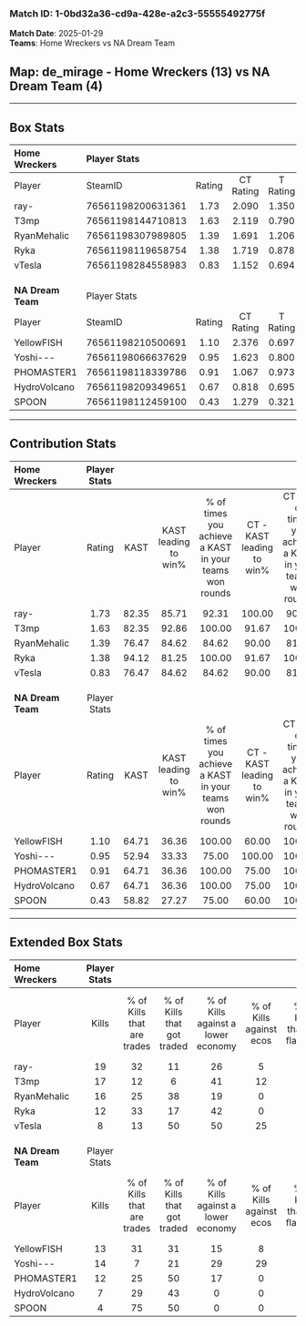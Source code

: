 ### Match ID: 1-0bd32a36-cd9a-428e-a2c3-55555492775f  
**Match Date**: 2025-01-29  
**Teams**: Home Wreckers vs NA Dream Team  

## **Map**: de_mirage - Home Wreckers (13) vs NA Dream Team (4)  
---  

## Box Stats  

| **Home Wreckers** | Player Stats      |        |           |          |       |       |       |         |        |      |     |
| :- | :- | :-: | :-: | :-: | :-: | :-: | :-: | :-: | :-: | :-: | :-: |
| Player            | SteamID           | Rating | CT Rating | T Rating | KAST  |  ADR  | Kills | Assists | Deaths | K/D  | HS% |
| ray-              | 76561198200631361 |  1.73  |   2.090   |  1.350   | 82.35 | 114.9 |  19   |    3    |   9    | 2.11 | 47  |
| T3mp              | 76561198144710813 |  1.63  |   2.119   |  0.790   | 82.35 | 114.4 |  17   |    4    |   9    | 1.89 | 52  |
| RyanMehalic       | 76561198307989805 |  1.39  |   1.691   |  1.206   | 76.47 | 81.8  |  16   |    6    |   11   | 1.45 | 43  |
| Ryka              | 76561198119658754 |  1.38  |   1.719   |  0.878   | 94.12 | 68.7  |  12   |    3    |   7    | 1.71 | 58  |
| vTesla            | 76561198284558983 |  0.83  |   1.152   |  0.694   | 76.47 | 74.2  |   8   |    6    |   15   | 0.53 | 75  |
|                   |                   |        |           |          |       |       |       |         |        |      |     |
|                   |                   |        |           |          |       |       |       |         |        |      |     |
|                   |                   |        |           |          |       |       |       |         |        |      |     |
| **NA Dream Team** | Player Stats      |        |           |          |       |       |       |         |        |      |     |
| Player            | SteamID           | Rating | CT Rating | T Rating | KAST  |  ADR  | Kills | Assists | Deaths | K/D  | HS% |
| YellowFISH        | 76561198210500691 |  1.10  |   2.376   |  0.697   | 64.71 | 87.5  |  13   |    5    |   13   | 1.00 | 61  |
| Yoshi---          | 76561198066637629 |  0.95  |   1.623   |  0.800   | 52.94 | 80.7  |  14   |    0    |   15   | 0.93 | 64  |
| PHOMASTER1        | 76561198118339786 |  0.91  |   1.067   |  0.973   | 64.71 | 66.8  |  12   |    3    |   15   | 0.80 | 50  |
| HydroVolcano      | 76561198209349651 |  0.67  |   0.818   |  0.695   | 64.71 | 59.0  |   7   |    5    |   14   | 0.50 | 57  |
| SPOON             | 76561198112459100 |  0.43  |   1.279   |  0.321   | 58.82 | 57.2  |   4   |    9    |   16   | 0.25 | 25  |
---  

## Contribution Stats  

| **Home Wreckers** | Player Stats |       |                      |                                                        |                           |                                                             |                          |                                                            |
| :- | :-: | :-: | :-: | :-: | :-: | :-: | :-: | :-: |
| Player            |    Rating    | KAST  | KAST leading to win% | % of times you achieve a KAST in your teams won rounds | CT - KAST leading to win% | CT - % of times you achieve a KAST in your teams won rounds | T - KAST leading to win% | T - % of times you achieve a KAST in your teams won rounds |
| ray-              |     1.73     | 82.35 |        85.71         |                         92.31                          |          100.00           |                            90.91                            |          50.00           |                           100.00                           |
| T3mp              |     1.63     | 82.35 |        92.86         |                         100.00                         |           91.67           |                           100.00                            |          100.00          |                           100.00                           |
| RyanMehalic       |     1.39     | 76.47 |        84.62         |                         84.62                          |           90.00           |                            81.82                            |          66.67           |                           100.00                           |
| Ryka              |     1.38     | 94.12 |        81.25         |                         100.00                         |           91.67           |                           100.00                            |          50.00           |                           100.00                           |
| vTesla            |     0.83     | 76.47 |        84.62         |                         84.62                          |           90.00           |                            81.82                            |          66.67           |                           100.00                           |
|                   |              |       |                      |                                                        |                           |                                                             |                          |                                                            |
|                   |              |       |                      |                                                        |                           |                                                             |                          |                                                            |
|                   |              |       |                      |                                                        |                           |                                                             |                          |                                                            |
| **NA Dream Team** | Player Stats |       |                      |                                                        |                           |                                                             |                          |                                                            |
| Player            |    Rating    | KAST  | KAST leading to win% | % of times you achieve a KAST in your teams won rounds | CT - KAST leading to win% | CT - % of times you achieve a KAST in your teams won rounds | T - KAST leading to win% | T - % of times you achieve a KAST in your teams won rounds |
| YellowFISH        |     1.10     | 64.71 |        36.36         |                         100.00                         |           60.00           |                           100.00                            |          16.67           |                           100.00                           |
| Yoshi---          |     0.95     | 52.94 |        33.33         |                         75.00                          |          100.00           |                           100.00                            |           0.00           |                            0.00                            |
| PHOMASTER1        |     0.91     | 64.71 |        36.36         |                         100.00                         |           75.00           |                           100.00                            |          14.29           |                           100.00                           |
| HydroVolcano      |     0.67     | 64.71 |        36.36         |                         100.00                         |           75.00           |                           100.00                            |          14.29           |                           100.00                           |
| SPOON             |     0.43     | 58.82 |        27.27         |                         75.00                          |           60.00           |                           100.00                            |           0.00           |                            0.00                            |
---  

## Extended Box Stats  

| **Home Wreckers** | Player Stats |                            |                            |                                    |                         |                              |                                 |        |                             |                                     |                          |                               |                            |
| :- | :-: | :-: | :-: | :-: | :-: | :-: | :-: | :-: | :-: | :-: | :-: | :-: | :-: |
| Player            |    Kills     | % of Kills that are trades | % of Kills that got traded | % of Kills against a lower economy | % of Kills against ecos | % of Kills that are flawless | % of Kills that are close duels | Deaths | % of Deaths that get traded | % of Deaths against a lower economy | % of Deaths against ecos | % of Deaths that are flawless | % of Deaths that are close |
| ray-              |      19      |             32             |             11             |                 26                 |            5            |              79              |                0                |   9    |             11              |                 33                  |            0             |              67               |             0              |
| T3mp              |      17      |             12             |             6              |                 41                 |           12            |              65              |               12                |   9    |             33              |                 22                  |            0             |              44               |             11             |
| RyanMehalic       |      16      |             25             |             38             |                 19                 |            0            |              88              |                0                |   11   |             45              |                 27                  |            0             |              73               |             0              |
| Ryka              |      12      |             33             |             17             |                 42                 |            0            |              83              |               17                |   7    |             43              |                 14                  |            0             |              57               |             14             |
| vTesla            |      8       |             13             |             50             |                 50                 |           25            |              63              |               13                |   15   |             40              |                 27                  |            7             |              40               |             7              |
|                   |              |                            |                            |                                    |                         |                              |                                 |        |                             |                                     |                          |                               |                            |
|                   |              |                            |                            |                                    |                         |                              |                                 |        |                             |                                     |                          |                               |                            |
|                   |              |                            |                            |                                    |                         |                              |                                 |        |                             |                                     |                          |                               |                            |
| **NA Dream Team** | Player Stats |                            |                            |                                    |                         |                              |                                 |        |                             |                                     |                          |                               |                            |
| Player            |    Kills     | % of Kills that are trades | % of Kills that got traded | % of Kills against a lower economy | % of Kills against ecos | % of Kills that are flawless | % of Kills that are close duels | Deaths | % of Deaths that get traded | % of Deaths against a lower economy | % of Deaths against ecos | % of Deaths that are flawless | % of Deaths that are close |
| YellowFISH        |      13      |             31             |             31             |                 15                 |            8            |              62              |                0                |   13   |             23              |                  8                  |            0             |              69               |             0              |
| Yoshi---          |      14      |             7              |             21             |                 29                 |           29            |              50              |               14                |   15   |             20              |                  7                  |            0             |              93               |             0              |
| PHOMASTER1        |      12      |             25             |             50             |                 17                 |            0            |              58              |                0                |   15   |             20              |                  7                  |            0             |              80               |             0              |
| HydroVolcano      |      7       |             29             |             43             |                 0                  |            0            |              43              |               14                |   14   |             14              |                  7                  |            0             |              64               |             14             |
| SPOON             |      4       |             75             |             50             |                 0                  |            0            |              50              |                0                |   16   |             25              |                  6                  |            0             |              63               |             19             |

